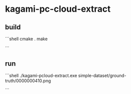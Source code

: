 # kagami-pc-cloud-extract

## build

´´´shell
cmake .
make

´´´

## run

´´´shell
./kagami-pcloud-extract.exe simple-dataset/ground-truth/0000000410.png

´´´
